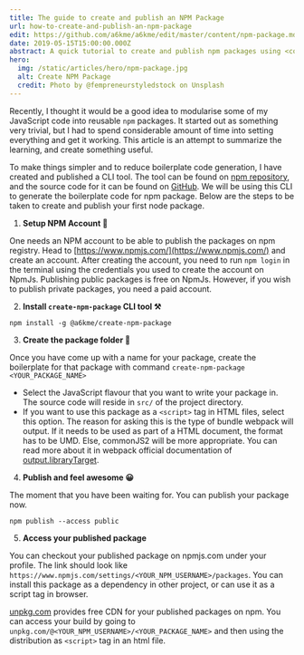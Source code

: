 ```yaml
---
title: The guide to create and publish an NPM Package
url: how-to-create-and-publish-an-npm-package
edit: https://github.com/a6kme/a6kme/edit/master/content/npm-package.md
date: 2019-05-15T15:00:00.000Z
abstract: A quick tutorial to create and publish npm packages using <code>@a6kme/create-npm-package</code> CLI
hero:
  img: /static/articles/hero/npm-package.jpg
  alt: Create NPM Package
  credit: Photo by @fempreneurstyledstock on Unsplash
---
```

Recently, I thought it would be a good idea to modularise some of my JavaScript code into reusable `npm` packages. It started out as something very trivial, but I had to spend considerable amount of time into setting everything and get it working. This article is an attempt to summarize the learning, and create something useful.

To make things simpler and to reduce boilerplate code generation, I have created and published a CLI tool. The tool can be found on [npm repository](https://www.npmjs.com/package/@a6kme/create-npm-package), and the source code for it can be found on [GitHub](https://github.com/a6kme/create-npm-package). We will be using this CLI to generate the boilerplate code for npm package. Below are the steps to be taken to create and publish your first node package. 

1) **Setup NPM Account 🔑**

One needs an NPM account to be able to publish the packages on npm registry. Head to [https://www.npmjs.com/](https://www.npmjs.com/) and create an account. After creating the account, you need to run `npm login` in the terminal using the credentials you used to create the account on NpmJs. Publishing public packages is free on NpmJs. However, if you wish to publish private packages, you need a paid account.

2) **Install `create-npm-package` CLI tool ⚒️**

`npm install -g @a6kme/create-npm-package`

3) **Create the package folder 📁**

Once you have come up with a name for your package, create the boilerplate for that package with command `create-npm-package <YOUR_PACKAGE_NAME>`

- Select the JavaScript flavour that you want to write your package in. The source code will reside in `src/` of the project directory.
- If you want to use this package as a `<script>` tag in HTML files, select this option. The reason for asking this is the type of bundle webpack will output. If it needs to be used as part of a HTML document, the format has to be UMD. Else, commonJS2 will be more appropriate. You can read more about it in webpack official documentation of [output.libraryTarget](https://webpack.js.org/configuration/output#outputlibrarytarget).

4) **Publish and feel awesome 😀**

The moment that you have been waiting for. You can publish your package now. 
```
npm publish --access public
```

5) **Access your published package**

You can checkout your published package on npmjs.com under your profile. The link should look like `https://www.npmjs.com/settings/<YOUR_NPM_USERNAME>/packages`. You can install this package as a dependency in other project, or can use it as a script tag in browser. 

[unpkg.com](https://unpkg.com) provides free CDN for your published packages on npm. You can access your build by going to `unpkg.com/@<YOUR_NPM_USERNAME>/<YOUR_PACKAGE_NAME>` and then using the distribution as `<script>` tag in an html file.